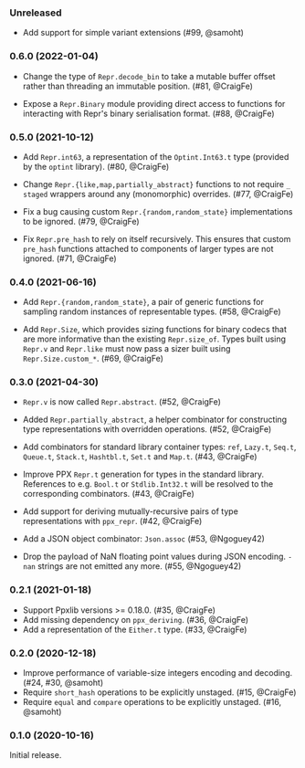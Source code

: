 ### Unreleased

- Add support for simple variant extensions (#99, @samoht)

### 0.6.0 (2022-01-04)

- Change the type of `Repr.decode_bin` to take a mutable buffer offset rather
  than threading an immutable position. (#81, @CraigFe)

- Expose a `Repr.Binary` module providing direct access to functions for
  interacting with Repr's binary serialisation format. (#88, @CraigFe)

### 0.5.0 (2021-10-12)

- Add `Repr.int63`, a representation of the `Optint.Int63.t` type (provided by
  the `optint` library). (#80, @CraigFe)

- Change `Repr.{like,map,partially_abstract}` functions to not require `_
  staged` wrappers around any (monomorphic) overrides. (#77, @CraigFe)

- Fix a bug causing custom `Repr.{random,random_state}` implementations to be
  ignored. (#79, @CraigFe)

- Fix `Repr.pre_hash` to rely on itself recursively. This ensures that custom
  `pre_hash` functions attached to components of larger types are not ignored.
  (#71, @CraigFe)

### 0.4.0 (2021-06-16)

- Add `Repr.{random,random_state}`, a pair of generic functions for sampling
  random instances of representable types. (#58, @CraigFe)

- Add `Repr.Size`, which provides sizing functions for binary codecs that are
  more informative than the existing `Repr.size_of`. Types built using `Repr.v`
  and `Repr.like` must now pass a sizer built using `Repr.Size.custom_*`. (#69,
  @CraigFe)

### 0.3.0 (2021-04-30)

- `Repr.v` is now called `Repr.abstract`. (#52, @CraigFe)

- Added `Repr.partially_abstract`, a helper combinator for constructing type
  representations with overridden operations. (#52, @CraigFe)

- Add combinators for standard library container types: `ref`, `Lazy.t`,
  `Seq.t`, `Queue.t`, `Stack.t`, `Hashtbl.t`, `Set.t` and `Map.t`.
  (#43, @CraigFe)

- Improve PPX `Repr.t` generation for types in the standard library. References
  to e.g. `Bool.t` or `Stdlib.Int32.t` will be resolved to the corresponding
  combinators. (#43, @CraigFe)

- Add support for deriving mutually-recursive pairs of type representations
  with `ppx_repr`. (#42, @CraigFe)

- Add a JSON object combinator: `Json.assoc` (#53, @Ngoguey42)

- Drop the payload of NaN floating point values during JSON encoding. `-nan`
  strings are not emitted any more. (#55, @Ngoguey42)

### 0.2.1 (2021-01-18)

- Support Ppxlib versions >= 0.18.0. (#35, @CraigFe)
- Add missing dependency on `ppx_deriving`. (#36, @CraigFe)
- Add a representation of the `Either.t` type. (#33, @CraigFe)

### 0.2.0 (2020-12-18)

- Improve performance of variable-size integers encoding and decoding.
  (#24, #30, @samoht)
- Require `short_hash` operations to be explicitly unstaged.
  (#15, @CraigFe)
- Require `equal` and `compare` operations to be explicitly unstaged.
  (#16, @samoht)

### 0.1.0 (2020-10-16)

Initial release.
